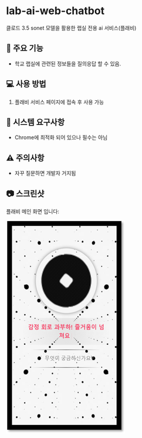 # lab-ai-web-chatbot
클로드 3.5 sonet 모델을 활용한 랩실 전용 ai 서비스(플래비)
## 🚀 주요 기능
- 학교 랩실에 관련된 정보들을 질의응답 할 수 있음.
## 💻 사용 방법
1. 플래비 서비스 페이지에 접속 후 사용 가능
## 🔧 시스템 요구사항
- Chrome에 최적화 되어 있으나 필수는 아님
## ⚠️ 주의사항
- 자꾸 질문하면 개발자 거지됨

## 📷 스크린샷
플래비 메인 화면 입니다:

![PLLABY](ex.png)
